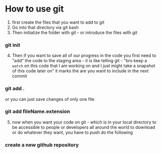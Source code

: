 # How to use git

1. first create the files that you want to add to git
2. Go into that directory via git bash
3. Then initialize the folder with git - or introduce the files with git

### git init

4. Then if you want to save all of our progress in the code you first need to "add" the code to the staging area -
it is like telling git - "bro keep a `watch` on this code that I am working on and I just might take a snapshot of this code later on"
it marks the are you want to include in the next commit

### git add .

or you can just save changes of only one file

### git add fileName.extension

5. now when you want your code on git - which is in your local directory to be accessible to people or developers all around the world to download or do whatever they want, you have to push do the following

### create a new github repository
### 
